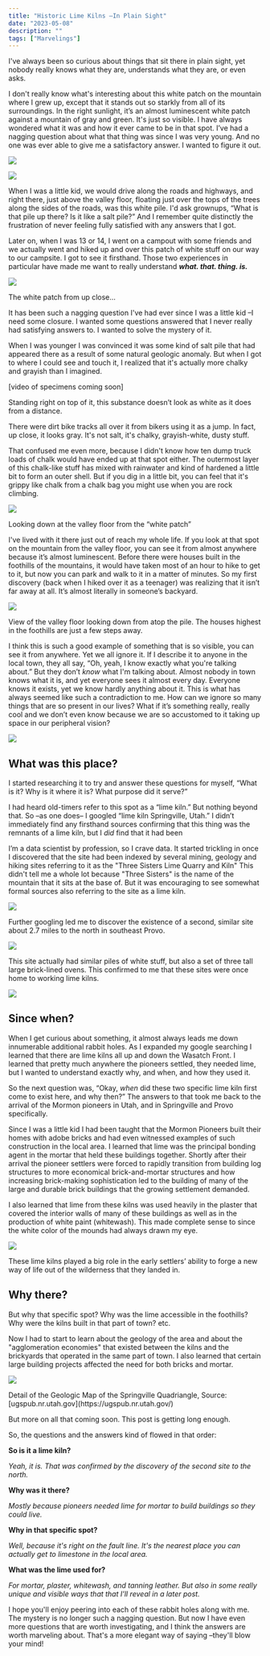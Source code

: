 ```yaml
---
title: "Historic Lime Kilns –In Plain Sight"
date: "2023-05-08"
description: ""
tags: ["Marvelings"]
---
```


I've always been so curious about things that sit there in plain sight, yet nobody really knows what they are, understands what they are, or even asks.

I don't really know what's interesting about this white patch on the mountain where I grew up, except that it stands out so starkly from all of its surroundings. In the right sunlight, it’s an almost luminescent white patch against a mountain of gray and green. It's just so visible. I have always wondered what it was and how it ever came to be in that spot. I’ve had a nagging question about what that thing was since I was very young. And no one was ever able to give me a satisfactory answer. I wanted to figure it out.

![](./lime-kiln-far.jpeg)

![](./lime-kiln-close.jpeg)

When I was a little kid, we would drive along the roads and highways, and right there, just above the valley floor, floating just over the tops of the trees along the sides of the roads, was this white pile. I'd ask grownups, “What is that pile up there? Is it like a salt pile?” And I remember quite distinctly the frustration of never feeling fully satisfied with any answers that I got.

Later on, when I was 13 or 14, I went on a campout with some friends and we actually went and hiked up and over this patch of white stuff on our way to our campsite. I got to see it firsthand. Those two experiences in particular have made me want to really understand **_what. that. thing. is._**

![](./springville-lime-kiln-tailings.jpeg)

<div class='caption'><p>The white patch from up close...</p></div>

It has been such a nagging question I've had ever since I was a little kid –I need some closure. I wanted some questions answered that I never really had satisfying answers to. I wanted to solve the mystery of it.

When I was younger I was convinced it was some kind of salt pile that had appeared there as a result of some natural geologic anomaly. But when I got to where I could see and touch it, I realized that it's actually more chalky and grayish than I imagined.

[video of specimens coming soon]

<div class='caption'><p>Standing right on top of it, this substance doesn’t look as white as it does from a distance.</p></div>

There were dirt bike tracks all over it from bikers using it as a jump. In fact, up close, it looks gray. It's not salt, it's chalky, grayish-white, dusty stuff.

That confused me even more, because I didn't know how ten dump truck loads of chalk would have ended up at that spot either. The outermost layer of this chalk-like stuff has mixed with rainwater and kind of hardened a little bit to form an outer shell. But if you dig in a little bit, you can feel that it's grippy like chalk from a chalk bag you might use when you are rock climbing.

![](./springville-lime-kiln-tailings-with-ironton-below.jpeg)

<div class='caption'><p>Looking down at the valley floor from the “white patch”</p></div>

I've lived with it there just out of reach my whole life. If you look at that spot on the mountain from the valley floor, you can see it from almost anywhere because it’s almost luminescent. Before there were houses built in the foothills of the mountains, it would have taken most of an hour to hike to get to it, but now you can park and walk to it in a matter of minutes. So my first discovery (back when I hiked over it as a teenager) was realizing that it isn’t far away at all. It’s almost literally in someone’s backyard.

![](./springville-valley-from-springville-kiln.jpeg)

<div class='caption'><p>View of the valley floor looking down from atop the pile. The houses highest in the foothills are just a few steps away.</p></div>

I think this is such a good example of something that is so visible, you can see it from anywhere. Yet we all ignore it. If I describe it to anyone in the local town, they all say, “Oh, yeah, I know exactly what you're talking about.” But they don’t _know_ what I'm talking about. Almost nobody in town knows what it is, and yet everyone sees it almost every day. Everyone knows it exists, yet we know hardly anything about it. This is what has always seemed like such a contradiction to me. How can we ignore so many things that are so present in our lives? What if it’s something really, really cool and we don’t even know because we are so accustomed to it taking up space in our peripheral vision?

![](./springville-lime-kiln-ryan-and-m-hiking.jpeg)

## What was this place?

I started researching it to try and answer these questions for myself, “What is it? Why is it where it is? What purpose did it serve?”

I had heard old-timers refer to this spot as a “lime kiln.” But nothing beyond that. So –as one does– I googled “lime kiln Springville, Utah.” I didn’t immediately find any firsthand sources confirming that this thing was the remnants of a lime kiln, but I _did_ find that it had been

I’m a data scientist by profession, so I crave data. It started trickling in once I discovered that the site had been indexed by several mining, geology and hiking sites referring to it as the "Three Sisters Lime Quarry and Kiln" This didn't tell me a whole lot because "Three Sisters" is the name of the mountain that it sits at the base of. But it was encouraging to see somewhat formal sources also referring to the site as a lime kiln.

<a href="https://www.mindat.org/loc-184063.html" target="_blank">![](./three-sisters-lime-quarry-and-kiln.png)</a>

Further googling led me to discover the existence of a second, similar site about 2.7 miles to the north in southeast Provo.

![](./aerial-map-distance-between-kilns.png)

This site actually had similar piles of white stuff, but also a set of three tall large brick-lined ovens. This confirmed to me that these sites were once home to working lime kilns.

![](./provo-lime-kilns.jpeg)

## Since when?

When I get curious about something, it almost always leads me down innumerable additional rabbit holes. As I expanded my google searching I learned that there are lime kilns all up and down the Wasatch Front. I learned that pretty much anywhere the pioneers settled, they needed lime, but I wanted to understand exactly why, and when, and how they used it.

So the next question was, “Okay, _when_ did these two specific lime kiln first come to exist here, and why then?” The answers to that took me back to the arrival of the Mormon pioneers in Utah, and in Springville and Provo specifically.

Since I was a little kid I had been taught that the Mormon Pioneers built their homes with adobe bricks and had even witnessed examples of such construction in the local area. I learned that lime was the principal bonding agent in the mortar that held these buildings together. Shortly after their arrival the pioneer settlers were forced to rapidly transition from building log structures to more economical brick-and-mortar structures and how increasing brick-making sophistication led to the building of many of the large and durable brick buildings that the growing settlement demanded.

I also learned that lime from these kilns was used heavily in the plaster that covered the interior walls of many of these buildings as well as in the production of white paint (whitewash). This made complete sense to since the white color of the mounds had always drawn my eye.

![](./detail-provo-meetinghouse-plaque.jpeg)

<div class='caption'><p>These lime kilns played a big role in the early settlers’ ability to forge a new way of life out of the wilderness that they landed in.</p></div>

## Why there?

But why that specific spot? Why was the lime accessible in the foothills? Why were the kilns built in that part of town? etc.

Now I had to start to learn about the geology of the area and about the "agglomeration economies" that existed between the kilns and the brickyards that operated in the same part of town. I also learned that certain large building projects affected the need for both bricks and mortar.

![](./springville-quadrangle.png)

<div class='caption'><p>Detail of the Geologic Map of the Springville Quadriangle, Source: [ugspub.nr.utah.gov](https://ugspub.nr.utah.gov/)</p></div>

But more on all that coming soon. This post is getting long enough.

So, the questions and the answers kind of flowed in that order:

**So is it a lime kiln?**

_Yeah, it is. That was confirmed by the discovery of the second site to the north._

**Why was it there?**

_Mostly because pioneers needed lime for mortar to build buildings so they could live._

**Why in that specific spot?**

_Well, because it's right on the fault line. It's the nearest place you can actually get to limestone in the local area._

**What was the lime used for?**

_For mortar, plaster, whitewash, and tanning leather. But also in some really unique and visible ways that that I'll reveal in a later post._

I hope you'll enjoy peering into each of these rabbit holes along with me. The mystery is no longer such a nagging question. But now I have even more questions that are worth investigating, and I think the answers are worth marveling about. That's a more elegant way of saying –they'll blow your mind!
